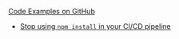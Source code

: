 [Code Examples on GitHub](https://github.com/search?q=path%3A.github%2Fworkflows+language%3AYAML&type=Code&l=YAML)


- [Stop using `npm install` in your CI/CD pipeline](https://blog.bitsrc.io/stop-using-npm-install-in-your-ci-cd-pipeline-ba0378bbebfb)
